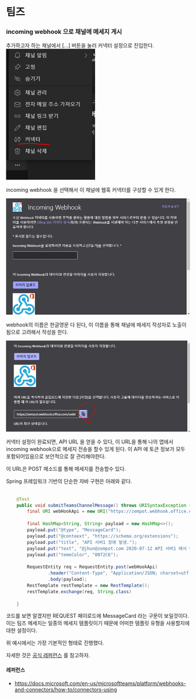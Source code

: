 

# 팀즈



### incoming webhook 으로 채널에 메세지 게시

추가하고자 하는 채널에서 [...] 버튼을 눌러 커넥터 설정으로 진입한다.
![](2021-05-11-13-55-22.png)

incoming webhook 을 선택해서 이 채널에 웹훅 커넥터를 구성할 수 있게 한다.

![](2021-05-11-13-57-03.png)

webhook의 이름은 한글영문 다 된다, 이 이름을 통해 채널에 메세지 작성자로 노출이 됨으로 고려해서 작성을 한다.

![](2021-05-11-13-57-43.png)

커넥터 설정이 완료되면, API URL 을 얻을 수 있다, 이 URL을 통해 나의 앱에서 incoming webhook으로 메세지 전송을 할수 있게 된다.
이 API 에 토큰 정보가 모두 포함되어있음으로 보안적으로 잘 관리해야한다.

이 URL은 POST 메소드를 통해 메세지를 전송할수 있다.

Spring 프레임워크 기반의 단순한 자바 구현은 아래와 같다.

```java

    @Test
    public void submitTeamsChannelMessage() throws URISyntaxException {
        final URI webHookApi = new URI("https://zempot.webhook.office.com/webhookb2/토큰정보..");

        final HashMap<String, String> payload = new HashMap<>();
        payload.put("@type", "MessageCard");
        payload.put("@conteext", "https://schema.org/extensions");
        payload.put("title", "API 서버1 장애 발생.");
        payload.put("text", "@jhun@zempot.com 2020-07-12 API 서버1 에서 하트비트가 10초 이상 수신이 되지 않습니다.");
        payload.put("temeColor", "0072C6");

        RequestEntity req = RequestEntity.post(webHookApi)
                .header("Content-Type", "Application/JSON; charset=utf-8")
                .body(payload);
        RestTemplate restTemplate = new RestTemplate();
        restTemplate.exchange(req, String.class)

    }

```

코드를 보면 알겠지만 REQUEST 패이로드에 MessageCard 라는 구문이 보일것이다. 이는 팀즈 메세지는 일종의 메세지 템플릿이기 때문에 어떠한 템플릿 유형을 사용할지에 대한 설정이다.

위 예시에서는 가장 기본적인 형태로 진행했다.

자세한 것은 [공식 레퍼런스](https://docs.microsoft.com/en-us/microsoftteams/platform/webhooks-and-connectors/how-to/connectors-using) 를 참고하자.


#### 레퍼런스

- https://docs.microsoft.com/en-us/microsoftteams/platform/webhooks-and-connectors/how-to/connectors-using


